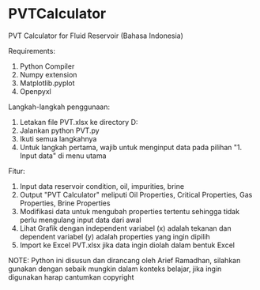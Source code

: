# PVTCalculator
PVT Calculator for Fluid Reservoir (Bahasa Indonesia)

Requirements:
1. Python Compiler
2. Numpy extension
3. Matplotlib.pyplot
4. Openpyxl

Langkah-langkah penggunaan:
1. Letakan file PVT.xlsx ke directory D:
2. Jalankan python PVT.py
3. Ikuti semua langkahnya
4. Untuk langkah pertama, wajib untuk menginput data pada pilihan "1. Input data" di menu utama

Fitur:
1. Input data reservoir condition, oil, impurities, brine
2. Output "PVT Calculator" meliputi Oil Properties, Critical Properties, Gas Properties, Brine Properties
3. Modifikasi data untuk mengubah properties tertentu sehingga tidak perlu mengulang input data dari awal
4. Lihat Grafik dengan independent variabel (x) adalah tekanan dan dependent variabel (y) adalah properties yang ingin dipilih
5. Import ke Excel PVT.xlsx jika data ingin diolah dalam bentuk Excel


NOTE: Python ini disusun dan dirancang oleh Arief Ramadhan, silahkan gunakan dengan sebaik mungkin dalam konteks belajar, jika ingin digunakan harap cantumkan copyright
